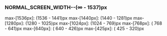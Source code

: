 ### NORMAL_SCREEN_WIDTH--(∞ - 1537)px

max-[1536px]: (1536 - 1441)px
max-[1440px]: (1440 - 1281)px
max-[1280px]: (1280 - 1025)px
max-[1024px]: (1024 - 769)px
max-[768px]: ( 768 - 641)px
max-[640px]: ( 640 - 426)px
max-[425px]: ( 425 - 320)px
